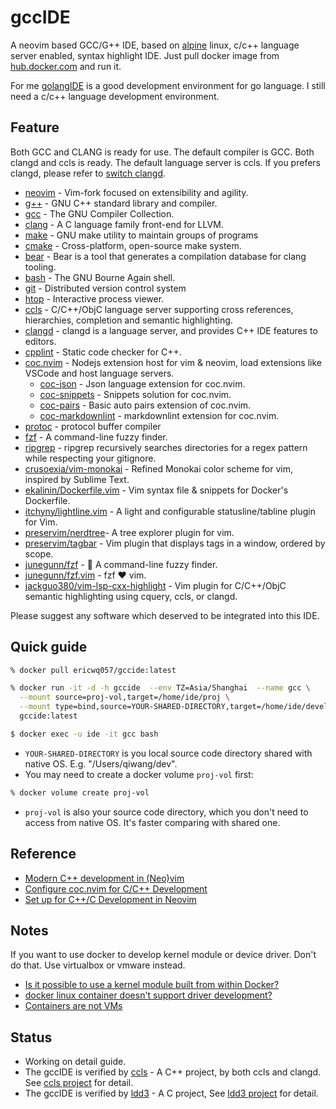 # gccIDE

A neovim based GCC/G++ IDE, based on [alpine](https://www.alpinelinux.org/) linux, c/c++ language server enabled, syntax highlight IDE. Just pull docker image from [hub.docker.com](https://hub.docker.com/r/ericwq057/goccide) and run it.

For me [golangIDE](https://github.com/ericwq/golangIDE) is a good development environment for go language. I still need a c/c++ language development environment.

## Feature

Both GCC and CLANG is ready for use. The default compiler is GCC. Both clangd and ccls is ready. The default language server is ccls. If you prefers clangd, please refer to [switch clangd](../../wiki/switch-clangd).

- [neovim](https://neovim.io) - Vim-fork focused on extensibility and agility.
- [g++](https://gcc.gnu.org) - GNU C++ standard library and compiler.
- [gcc](https://gcc.gnu.org) - The GNU Compiler Collection.
- [clang](https://llvm.org/) - A C language family front-end for LLVM.
- [make](https://www.gnu.org/software/make) - GNU make utility to maintain groups of programs
- [cmake](https://www.cmake.org/) - Cross-platform, open-source make system.
- [bear](https://github.com/rizsotto/Bear) - Bear is a tool that generates a compilation database for clang tooling.
- [bash](https://www.gnu.org/software/bash/bash.html) - The GNU Bourne Again shell.
- [git](https://www.git-scm.com/) - Distributed version control system
- [htop](https://htop.dev/) - Interactive process viewer.
- [ccls](https://github.com/MaskRay/ccls) - C/C++/ObjC language server supporting cross references, hierarchies, completion and semantic highlighting.
- [clangd](https://clangd.llvm.org/) - clangd is a language server, and provides C++ IDE features to editors.
- [cpplint](https://github.com/cpplint/cpplint) - Static code checker for C++.
- [coc.nvim](https://github.com/neoclide/coc.nvim) - Nodejs extension host for vim & neovim, load extensions like VSCode and host language servers.
  - [coc-json](https://github.com/neoclide/coc-json) - Json language extension for coc.nvim.
  - [coc-snippets](https://github.com/neoclide/coc-snippets) - Snippets solution for coc.nvim.
  - [coc-pairs](https://github.com/neoclide/coc-pairs) - Basic auto pairs extension of coc.nvim.
  - [coc-markdownlint](https://github.com/fannheyward/coc-markdownlint) - markdownlint extension for coc.nvim.
- [protoc](https://developers.google.com/protocol-buffers/docs/downloads) - protocol buffer compiler
- [fzf](https://github.com/junegunn/fzf) - A command-line fuzzy finder.
- [ripgrep](https://github.com/BurntSushi/ripgrep) - ripgrep recursively searches directories for a regex pattern while respecting your gitignore.
- [crusoexia/vim-monokai](https://github.com/crusoexia/vim-monokai) - Refined Monokai color scheme for vim, inspired by Sublime Text.
- [ekalinin/Dockerfile.vim](https://github.com/ekalinin/Dockerfile.vim) - Vim syntax file & snippets for Docker's Dockerfile.
- [itchyny/lightline.vim](https://github.com/itchyny/lightline.vim) - A light and configurable statusline/tabline plugin for Vim.
- [preservim/nerdtree](https://github.com/preservim/nerdtree)- A tree explorer plugin for vim.
- [preservim/tagbar](https://github.com/preservim/tagbar) - Vim plugin that displays tags in a window, ordered by scope.
- [junegunn/fzf](https://github.com/junegunn/fzf) - 🌸 A command-line fuzzy finder.
- [junegunn/fzf.vim](https://github.com/junegunn/fzf.vim) - fzf ❤️  vim.
- [jackguo380/vim-lsp-cxx-highlight](https://github.com/jackguo380/vim-lsp-cxx-highlight) - Vim plugin for C/C++/ObjC semantic highlighting using cquery, ccls, or clangd.

Please suggest any software which deserved to be integrated into this IDE.

## Quick guide

```sh
% docker pull ericwq057/gccide:latest

% docker run -it -d -h gccide  --env TZ=Asia/Shanghai  --name gcc \
  --mount source=proj-vol,target=/home/ide/proj \
  --mount type=bind,source=YOUR-SHARED-DIRECTORY,target=/home/ide/develop \
  gccide:latest

$ docker exec -u ide -it gcc bash
```

- `YOUR-SHARED-DIRECTORY` is you local source code directory shared with native OS. E.g. "/Users/qiwang/dev".
- You may need to create a docker volume `proj-vol` first:

```sh
% docker volume create proj-vol
```

- `proj-vol` is also your source code directory, which you don't need to access from native OS. It's faster comparing with shared one.

## Reference

- [Modern C++ development in (Neo)vim](https://chmanie.com/post/2020/07/17/modern-c-development-in-neovim/)
- [Configure coc.nvim for C/C++ Development](https://ianding.io/2019/07/29/configure-coc-nvim-for-c-c++-development/)
- [Set up for C++/C Development in Neovim](https://jdhao.github.io/2020/04/19/nvim_cpp_and_c_completion/)

## Notes

If you want to use docker to develop kernel module or device driver. Don't do that. Use virtualbox or vmware instead.

- [Is it possible to use a kernel module built from within Docker?](https://stackoverflow.com/questions/54479529/is-it-possible-to-use-a-kernel-module-built-from-within-docker)
- [docker linux container doesn't support driver development?](https://stackoverflow.com/questions/42921503/docker-linux-container-doesnt-support-driver-development)
- [Containers are not VMs](https://www.docker.com/blog/containers-are-not-vms/)

## Status

- Working on detail guide.
- The gccIDE is verified by [ccls](https://github.com/MaskRay/ccls) - A C++ project, by both ccls and clangd. See [ccls project](../../wiki/ccls-project) for detail.
- The gccIDE is verified by [ldd3](https://github.com/martinezjavier/ldd3) - A C project, See [ldd3 project](../../wiki/ldd3-project) for detail.
